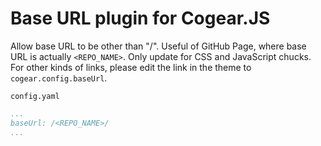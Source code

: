 # Base URL plugin for Cogear.JS

Allow base URL to be other than "/". Useful of GitHub Page, where base URL is actually `<REPO_NAME>`. Only update for CSS and JavaScript chucks. For other kinds of links, please edit the link in the theme to `cogear.config.baseUrl`.

`config.yaml`

```yaml
...
baseUrl: /<REPO_NAME>/
...
```
